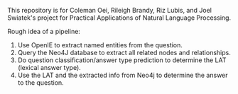 This repository is for Coleman Oei, Rileigh Brandy, Riz Lubis, and Joel Swiatek's project for Practical Applications of Natural Language Processing.

Rough idea of a pipeline:
1. Use OpenIE to extract named entities from the question.
1. Query the Neo4J database to extract all related nodes and relationships.
1. Do question classification/answer type prediction to determine the LAT (lexical answer type).
1. Use the LAT and the extracted info from Neo4j to determine the answer to the question.
